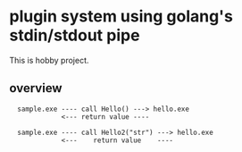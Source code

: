 # plugin system using golang's stdin/stdout pipe

This is hobby project.

## overview
```
  sample.exe ---- call Hello() ---> hello.exe
             <--- return value ----

  sample.exe ---- call Hello2("str") ---> hello.exe
             <---    return value    ----

```
